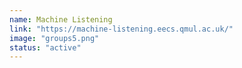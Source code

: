```yaml
---
name: Machine Listening
link: "https://machine-listening.eecs.qmul.ac.uk/"
image: "groups5.png"
status: "active"
---
```

